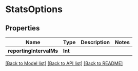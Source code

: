 # StatsOptions

## Properties
Name | Type | Description | Notes
------------ | ------------- | ------------- | -------------
**reportingIntervalMs** | **Int** |  | 

[[Back to Model list]](../README.md#documentation-for-models) [[Back to API list]](../README.md#documentation-for-api-endpoints) [[Back to README]](../README.md)



